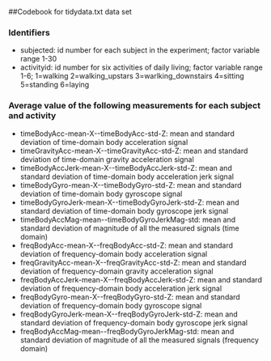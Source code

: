 ##Codebook for tidydata.txt data set
### Identifiers
* subjected: id number for each subject in the experiment; factor variable range 1-30
* activityid: id number for six activities of daily living; factor variable range 1-6; 1=walking 2=walking_upstars 3=warlking_downstairs 4=sitting 5=standing 6=laying

### Average value of the following measurements for each subject and activity
* timeBodyAcc-mean-X--timeBodyAcc-std-Z: mean and standard deviation of time-domain body acceleration signal
* timeGravityAcc-mean-X--timeGravityAcc-std-Z: mean and standard deviation of time-domain gravity acceleration signal
* timeBodyAccJerk-mean-X--timeBodyAccJerk-std-Z: mean and standard deviation of time-domain body acceleration jerk signal
* timeBodyGyro-mean-X--timeBodyGyro-std-Z: mean and standard deviation of time-domain body gyroscope signal
* timeBodyGyroJerk-mean-X--timeBodyGyroJerk-std-Z: mean and standard deviation of time-domain body gyroscope jerk signal
* timeBodyAccMag-mean--timeBodyGyroJerkMag-std: mean and standard deviation of magnitude of all the measured signals (time domain)
* freqBodyAcc-mean-X--freqBodyAcc-std-Z: mean and standard deviation of frequency-domain body acceleration signal
* freqGravityAcc-mean-X--freqGravityAcc-std-Z: mean and standard deviation of frequency-domain gravity acceleration signal
* freqBodyAccJerk-mean-X--freqBodyAccJerk-std-Z: mean and standard deviation of frequency-domain body acceleration jerk signal
* freqBodyGyro-mean-X--freqBodyGyro-std-Z: mean and standard deviation of frequency-domain body gyroscope signal
* freqBodyGyroJerk-mean-X--freqBodyGyroJerk-std-Z: mean and standard deviation of frequency-domain body gyroscope jerk signal
* freqBodyAccMag-mean--freqBodyGyroJerkMag-std: mean and standard deviation of magnitude of all the measured signals (frequency domain)
